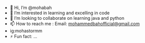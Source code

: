 - 👋 Hi, I’m @mohabah
- 👀 I’m interested in learning and excelling in code
- 💞️ I’m looking to collaborate on learning java and python
- 📫 How to reach me : Email: mohammedbahofficial@gmail.com
- ig:mohastormm
- ⚡ Fun fact: ...

<!---
mohabah/mohabah is a ✨ special ✨ repository because its `README.md` (this file) appears on your GitHub profile.
You can click the Preview link to take a look at your changes.
--->
